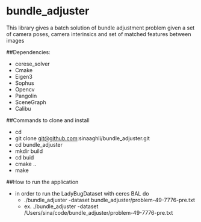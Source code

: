 # bundle_adjuster
This library gives a batch solution of bundle adjustment problem given a set of camera poses, camera interinsics and set of matched features between images

##Dependencies:
- cerese_solver
- Cmake
- Eigen3
- Sophus
- Opencv
- Pangolin
- SceneGraph
- Calibu

##Commands to clone and install
- cd <into the directory you put your code>
- git clone git@github.com:sinaaghli/bundle_adjuster.git
- cd bundle_adjuster
- mkdir build
- cd buid
- cmake ..
- make

##How to run the application
- in order to run the LadyBugDataset with ceres BAL do
  * ./bundle_adjuster -dataset <path to your project folder>bundle_adjuster/problem-49-7776-pre.txt
  * ex. ./bundle_adjuster -dataset /Users/sina/code/bundle_adjuster/problem-49-7776-pre.txt
